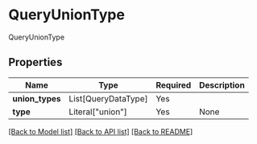 # QueryUnionType

QueryUnionType

## Properties
| Name | Type | Required | Description |
| ------------ | ------------- | ------------- | ------------- |
**union_types** | List[QueryDataType] | Yes |  |
**type** | Literal["union"] | Yes | None |


[[Back to Model list]](../../README.md#models-v2-link) [[Back to API list]](../../README.md#documentation-for-api-endpoints) [[Back to README]](../../README.md)

